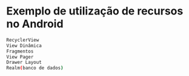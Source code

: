 ﻿# Exemplo de utilização de recursos no Android

``` bash
RecyclerView
View Dinâmica
Fragmentos
View Pager
Drawer Layout
Realm(banco de dados)
```
